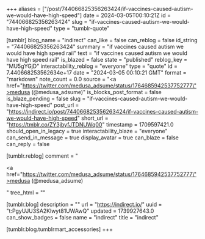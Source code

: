 +++
aliases = ["/post/744066825356263424/if-vaccines-caused-autism-we-would-have-high-speed"]
date = 2024-03-05T00:10:21Z
id = "744066825356263424"
slug = "if-vaccines-caused-autism-we-would-have-high-speed"
type = "tumblr-quote"

[tumblr]
blog_name = "indirect"
can_like = false
can_reblog = false
id_string = "744066825356263424"
summary = "if vaccines caused autism we would have high speed rail"
text = "if vaccines caused autism we would have high speed rail"
is_blazed = false
state = "published"
reblog_key = "MU5gYGjD"
interactability_reblog = "everyone"
type = "quote"
id = 7.440668253562634e+17
date = "2024-03-05 00:10:21 GMT"
format = "markdown"
note_count = 0.0
source = "<a href=\"https://twitter.com/medusa_adsume/status/1764685942537752777\">medusa (@medusa_adsume)</a>"
is_blocks_post_format = false
is_blaze_pending = false
slug = "if-vaccines-caused-autism-we-would-have-high-speed"
post_url = "https://indirect.io/post/744066825356263424/if-vaccines-caused-autism-we-would-have-high-speed"
short_url = "https://tmblr.co/ZY3jbyfJTDNUWq00"
timestamp = 1709597421.0
should_open_in_legacy = true
interactability_blaze = "everyone"
can_send_in_message = true
display_avatar = true
can_blaze = false
can_reply = false

[tumblr.reblog]
comment = "<p><a href=\"https://twitter.com/medusa_adsume/status/1764685942537752777\">medusa (@medusa_adsume)</a></p>"
tree_html = ""

[tumblr.blog]
description = ""
url = "https://indirect.io/"
uuid = "t:PgyUJU3SA2Klwyt81UWAwQ"
updated = 1739927643.0
can_show_badges = false
name = "indirect"
title = "indirect"

[tumblr.blog.tumblrmart_accessories]
+++
